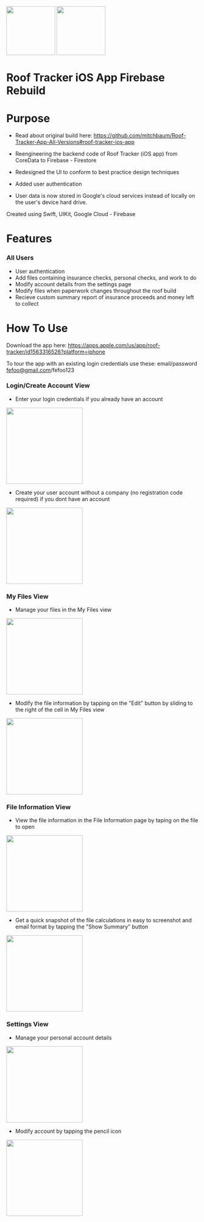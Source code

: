 <img src="https://user-images.githubusercontent.com/71997310/195221172-710718a8-58d2-4838-b756-76830053e84f.png" width="128"/>
<img src="https://user-images.githubusercontent.com/71997310/195443430-7f152b3c-24df-4e0f-ad29-21c5e555c12b.png" width="128"/>

# Roof Tracker iOS App Firebase Rebuild

# Purpose
- Read about original build here:  https://github.com/mitchbaum/Roof-Tracker-App-All-Versions#roof-tracker-ios-app

- Reengineering the backend code of Roof Tracker (iOS app) from CoreData to Firebase - Firestore 
- Redesigned the UI to conform to best practice design techniques
- Added user authentication
- User data is now stored in Google's cloud services instead of locally on the user's device hard drive.

Created using Swift, UIKit, Google Cloud - Firebase

# Features
### All Users
- User authentication
- Add files containing insurance checks, personal checks, and work to do 
- Modify account details from the settings page
- Modify files when paperwork changes throughout the roof build
- Recieve custom summary report of insurance proceeds and money left to collect

# How To Use
Download the app here: https://apps.apple.com/us/app/roof-tracker/id1563316526?platform=iphone

To tour the app with an existing login credentials use these: email/password fefoo@gmail.com/fefoo123

### Login/Create Account View
- Enter your login credentials if you already have an account 
<img src="https://user-images.githubusercontent.com/71997310/195224133-40e4742f-5e65-4204-bf33-c1a6f4133f52.png" width="200"/>

- Create your user account without a company (no registration code required) if you dont have an account
<img src="https://user-images.githubusercontent.com/71997310/195224387-bb1bb68b-00da-4708-b4f7-12f24dc3f5e7.PNG" width="200"/>

### My Files View
- Manage your files in the My Files view
<img src="https://user-images.githubusercontent.com/71997310/195224550-b2a3f427-7e14-4d66-a87b-876691b586c6.PNG" width="200"/>

- Modify the file information by tapping on the "Edit" button by sliding to the right of the cell in My Files view
<img src="https://user-images.githubusercontent.com/71997310/195224695-6ea03b5d-67f8-4c72-b947-953a66b9a58f.jpeg" width="200"/>

### File Information View
- View the file information in the File Information page by taping on the file to open
<img src="https://user-images.githubusercontent.com/71997310/195224579-c3a329a9-88e5-4f71-8a04-438781c50eed.PNG" width="200"/>

- Get a quick snapshot of the file calculations in easy to screenshot and email format by tapping the "Show Summary" button
<img src="https://user-images.githubusercontent.com/71997310/195224732-e69824cd-e5b6-444c-9d22-17da4e5aa019.PNG" width="200"/>

### Settings View
- Manage your personal account details 
<img src="https://user-images.githubusercontent.com/71997310/195224872-21a770c8-d69b-4e23-94c5-6aa0ea92adf2.PNG" width="200"/>

- Modify account by tapping the pencil icon
<img src="https://user-images.githubusercontent.com/71997310/195224927-028b53d1-d189-4bff-865c-2d0ef2f284cd.PNG" width="200"/>


